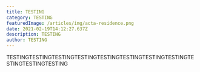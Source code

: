 ```yaml
---
title: TESTING
category: TESTING
featuredImage: /articles/img/acta-residence.png
date: 2021-02-19T14:12:27.637Z
description: TESTING
author: TESTING
---
```

TESTINGTESTINGTESTINGTESTINGTESTINGTESTINGTESTINGTESTINGTESTINGTESTINGTESTING